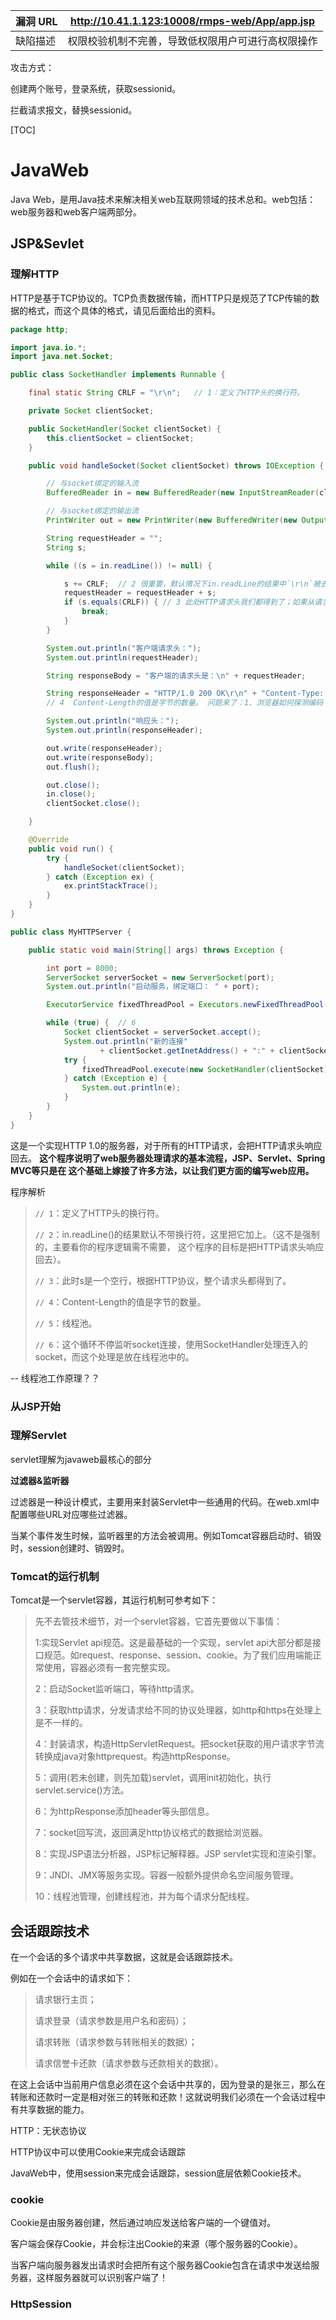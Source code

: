 | 漏洞 URL | http://10.41.1.123:10008/rmps-web/App/app.jsp      |
| -------- | -------------------------------------------------- |
| 缺陷描述 | 权限校验机制不完善，导致低权限用户可进行高权限操作 |



攻击方式：

创建两个账号，登录系统，获取sessionid。

拦截请求报文，替换sessionid。



[TOC]

# JavaWeb

Java Web，是用Java技术来解决相关web互联网领域的技术总和。web包括：web服务器和web客户端两部分。

## JSP&Sevlet

### 理解HTTP

HTTP是基于TCP协议的。TCP负责数据传输，而HTTP只是规范了TCP传输的数据的格式，而这个具体的格式，请见后面给出的资料。

```java
package http;

import java.io.*;
import java.net.Socket;

public class SocketHandler implements Runnable {

    final static String CRLF = "\r\n";   // 1：定义了HTTP头的换行符。

    private Socket clientSocket;

    public SocketHandler(Socket clientSocket) {
        this.clientSocket = clientSocket;
    }

    public void handleSocket(Socket clientSocket) throws IOException {

        // 与socket绑定的输入流
        BufferedReader in = new BufferedReader(new InputStreamReader(clientSocket.getInputStream()));

        // 与socket绑定的输出流
        PrintWriter out = new PrintWriter(new BufferedWriter(new OutputStreamWriter(clientSocket.getOutputStream())), true);

        String requestHeader = "";
        String s;

        while ((s = in.readLine()) != null) {

            s += CRLF;  // 2 很重要，默认情况下in.readLine的结果中`\r\n`被去掉了
            requestHeader = requestHeader + s;
            if (s.equals(CRLF)) { // 3 此处HTTP请求头我们都得到了；如果从请求头中判断有请求正文，则还需要继续获取数据
                break;
            }
        }

        System.out.println("客户端请求头：");
        System.out.println(requestHeader);

        String responseBody = "客户端的请求头是：\n" + requestHeader;

        String responseHeader = "HTTP/1.0 200 OK\r\n" + "Content-Type: text/plain; charset=UTF-8\r\n" + "Content-Length: " + responseBody.getBytes().length + "\r\n" + "\r\n";
        // 4  Content-Length的值是字节的数量。 问题来了：1、浏览器如何探测编码 2、浏览器受到content-length后会按照什么方式判断？汉字的个数？字节数？

        System.out.println("响应头：");
        System.out.println(responseHeader);

        out.write(responseHeader);
        out.write(responseBody);
        out.flush();

        out.close();
        in.close();
        clientSocket.close();

    }

    @Override
    public void run() {
        try {
            handleSocket(clientSocket);
        } catch (Exception ex) {
            ex.printStackTrace();
        }
    }
}

public class MyHTTPServer {

    public static void main(String[] args) throws Exception {

        int port = 8000;
        ServerSocket serverSocket = new ServerSocket(port);
        System.out.println("启动服务，绑定端口： " + port);

        ExecutorService fixedThreadPool = Executors.newFixedThreadPool(30);  // 5

        while (true) {  // 6
            Socket clientSocket = serverSocket.accept();
            System.out.println("新的连接"
                    + clientSocket.getInetAddress() + ":" + clientSocket.getPort());
            try {
                fixedThreadPool.execute(new SocketHandler(clientSocket));
            } catch (Exception e) {
                System.out.println(e);
            }
        }
    }
}
```

这是一个实现HTTP 1.0的服务器，对于所有的HTTP请求，会把HTTP请求头响应回去。 **这个程序说明了web服务器处理请求的基本流程，JSP、Servlet、Spring MVC等只是在 这个基础上嫁接了许多方法，以让我们更方面的编写web应用。**

程序解析

> `// 1`：定义了HTTP头的换行符。
>
> `// 2`：in.readLine()的结果默认不带换行符，这里把它加上。（这不是强制的，主要看你的程序逻辑需不需要， 这个程序的目标是把HTTP请求头响应回去）。
>
> `// 3`：此时s是一个空行，根据HTTP协议，整个请求头都得到了。
>
> `// 4`：Content-Length的值是字节的数量。
>
> `// 5`：线程池。
>
> `// 6`：这个循环不停监听socket连接，使用SocketHandler处理连入的socket，而这个处理是放在线程池中的。

-- 线程池工作原理？？

### 从JSP开始



### 理解Servlet

servlet理解为javaweb最核心的部分

**过滤器&监听器**

过滤器是一种设计模式，主要用来封装Servlet中一些通用的代码。在web.xml中配置哪些URL对应哪些过滤器。

当某个事件发生时候，监听器里的方法会被调用。例如Tomcat容器启动时、销毁时，session创建时、销毁时。



### Tomcat的运行机制

Tomcat是一个servlet容器，其运行机制可参考如下：

> 先不去管技术细节，对一个servlet容器，它首先要做以下事情：
>
> 1:实现Servlet api规范。这是最基础的一个实现，servlet api大部分都是接口规范。如request、response、session、cookie。为了我们应用端能正常使用，容器必须有一套完整实现。
>
> 2：启动Socket监听端口，等待http请求。
>
> 3：获取http请求，分发请求给不同的协议处理器，如http和https在处理上是不一样的。
>
> 4：封装请求，构造HttpServletRequest。把socket获取的用户请求字节流转换成java对象httprequest。构造httpResponse。
>
> 5：调用(若未创建，则先加载)servlet，调用init初始化，执行servlet.service()方法。
>
> 6：为httpResponse添加header等头部信息。
>
> 7：socket回写流，返回满足http协议格式的数据给浏览器。
>
> 8：实现JSP语法分析器，JSP标记解释器。JSP servlet实现和渲染引擎。
>
> 9：JNDI、JMX等服务实现。容器一般额外提供命名空间服务管理。
>
> 10：线程池管理，创建线程池，并为每个请求分配线程。  



## 会话跟踪技术



在一个会话的多个请求中共享数据，这就是会话跟踪技术。



例如在一个会话中的请求如下：

> 请求银行主页；
>
> 请求登录（请求参数是用户名和密码）；
>
> 请求转账（请求参数与转账相关的数据）；
>
> 请求信誉卡还款（请求参数与还款相关的数据）。

 在这上会话中当前用户信息必须在这个会话中共享的，因为登录的是张三，那么在转账和还款时一定是相对张三的转账和还款！这就说明我们必须在一个会话过程中有共享数据的能力。



HTTP：无状态协议

HTTP协议中可以使用Cookie来完成会话跟踪

JavaWeb中，使用session来完成会话跟踪，session底层依赖Cookie技术。



### cookie

Cookie是由服务器创建，然后通过响应发送给客户端的一个键值对。

客户端会保存Cookie，并会标注出Cookie的来源（哪个服务器的Cookie）。

当客户端向服务器发出请求时会把所有这个服务器Cookie包含在请求中发送给服务器，这样服务器就可以识别客户端了！



### HttpSession











